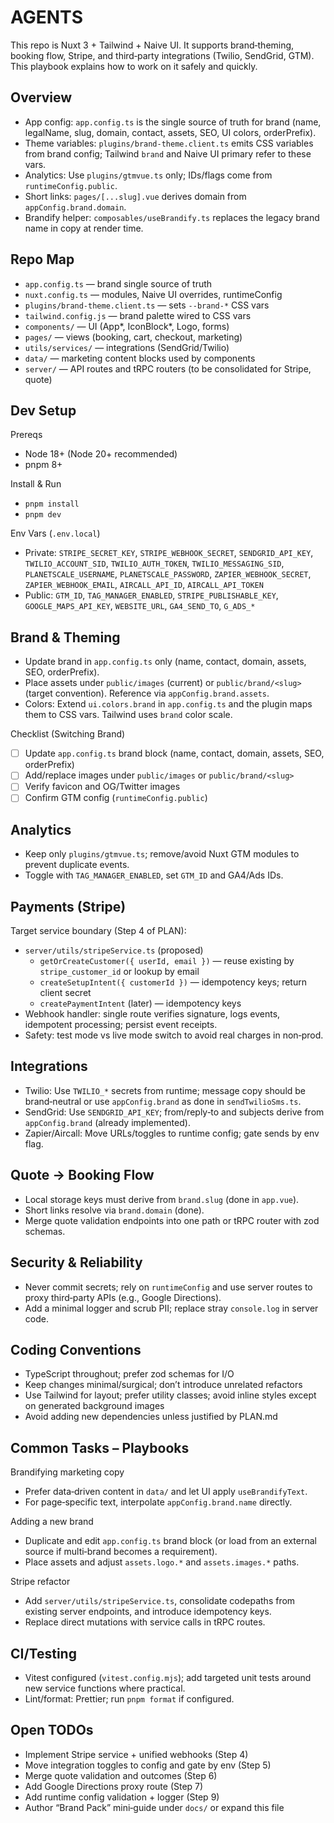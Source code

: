 # AGENTS

This repo is Nuxt 3 + Tailwind + Naive UI. It supports brand‑theming, booking flow, Stripe, and third‑party integrations (Twilio, SendGrid, GTM). This playbook explains how to work on it safely and quickly.

## Overview

- App config: `app.config.ts` is the single source of truth for brand (name, legalName, slug, domain, contact, assets, SEO, UI colors, orderPrefix).
- Theme variables: `plugins/brand-theme.client.ts` emits CSS variables from brand config; Tailwind `brand` and Naive UI primary refer to these vars.
- Analytics: Use `plugins/gtmvue.ts` only; IDs/flags come from `runtimeConfig.public`.
- Short links: `pages/[...slug].vue` derives domain from `appConfig.brand.domain`.
- Brandify helper: `composables/useBrandify.ts` replaces the legacy brand name in copy at render time.

## Repo Map

- `app.config.ts` — brand single source of truth
- `nuxt.config.ts` — modules, Naive UI overrides, runtimeConfig
- `plugins/brand-theme.client.ts` — sets `--brand-*` CSS vars
- `tailwind.config.js` — brand palette wired to CSS vars
- `components/` — UI (App*, IconBlock*, Logo, forms)
- `pages/` — views (booking, cart, checkout, marketing)
- `utils/services/` — integrations (SendGrid/Twilio)
- `data/` — marketing content blocks used by components
- `server/` — API routes and tRPC routers (to be consolidated for Stripe, quote)

## Dev Setup

Prereqs

- Node 18+ (Node 20+ recommended)
- pnpm 8+

Install & Run

- `pnpm install`
- `pnpm dev`

Env Vars (`.env.local`)

- Private: `STRIPE_SECRET_KEY`, `STRIPE_WEBHOOK_SECRET`, `SENDGRID_API_KEY`, `TWILIO_ACCOUNT_SID`, `TWILIO_AUTH_TOKEN`, `TWILIO_MESSAGING_SID`, `PLANETSCALE_USERNAME`, `PLANETSCALE_PASSWORD`, `ZAPIER_WEBHOOK_SECRET`, `ZAPIER_WEBHOOK_EMAIL`, `AIRCALL_API_ID`, `AIRCALL_API_TOKEN`
- Public: `GTM_ID`, `TAG_MANAGER_ENABLED`, `STRIPE_PUBLISHABLE_KEY`, `GOOGLE_MAPS_API_KEY`, `WEBSITE_URL`, `GA4_SEND_TO`, `G_ADS_*`

## Brand & Theming

- Update brand in `app.config.ts` only (name, contact, domain, assets, SEO, orderPrefix).
- Place assets under `public/images` (current) or `public/brand/<slug>` (target convention). Reference via `appConfig.brand.assets`.
- Colors: Extend `ui.colors.brand` in `app.config.ts` and the plugin maps them to CSS vars. Tailwind uses `brand` color scale.

Checklist (Switching Brand)

- [ ] Update `app.config.ts` brand block (name, contact, domain, assets, SEO, orderPrefix)
- [ ] Add/replace images under `public/images` or `public/brand/<slug>`
- [ ] Verify favicon and OG/Twitter images
- [ ] Confirm GTM config (`runtimeConfig.public`)

## Analytics

- Keep only `plugins/gtmvue.ts`; remove/avoid Nuxt GTM modules to prevent duplicate events.
- Toggle with `TAG_MANAGER_ENABLED`, set `GTM_ID` and GA4/Ads IDs.

## Payments (Stripe)

Target service boundary (Step 4 of PLAN):

- `server/utils/stripeService.ts` (proposed)
  - `getOrCreateCustomer({ userId, email })` — reuse existing by `stripe_customer_id` or lookup by email
  - `createSetupIntent({ customerId })` — idempotency keys; return client secret
  - `createPaymentIntent` (later) — idempotency keys
- Webhook handler: single route verifies signature, logs events, idempotent processing; persist event receipts.
- Safety: test mode vs live mode switch to avoid real charges in non‑prod.

## Integrations

- Twilio: Use `TWILIO_*` secrets from runtime; message copy should be brand‑neutral or use `appConfig.brand` as done in `sendTwilioSms.ts`.
- SendGrid: Use `SENDGRID_API_KEY`; from/reply‑to and subjects derive from `appConfig.brand` (already implemented).
- Zapier/Aircall: Move URLs/toggles to runtime config; gate sends by env flag.

## Quote → Booking Flow

- Local storage keys must derive from `brand.slug` (done in `app.vue`).
- Short links resolve via `brand.domain` (done).
- Merge quote validation endpoints into one path or tRPC router with zod schemas.

## Security & Reliability

- Never commit secrets; rely on `runtimeConfig` and use server routes to proxy third‑party APIs (e.g., Google Directions).
- Add a minimal logger and scrub PII; replace stray `console.log` in server code.

## Coding Conventions

- TypeScript throughout; prefer zod schemas for I/O
- Keep changes minimal/surgical; don’t introduce unrelated refactors
- Use Tailwind for layout; prefer utility classes; avoid inline styles except on generated background images
- Avoid adding new dependencies unless justified by PLAN.md

## Common Tasks – Playbooks

Brandifying marketing copy

- Prefer data‑driven content in `data/` and let UI apply `useBrandifyText`.
- For page‑specific text, interpolate `appConfig.brand.name` directly.

Adding a new brand

- Duplicate and edit `app.config.ts` brand block (or load from an external source if multi‑brand becomes a requirement).
- Place assets and adjust `assets.logo.*` and `assets.images.*` paths.

Stripe refactor

- Add `server/utils/stripeService.ts`, consolidate codepaths from existing server endpoints, and introduce idempotency keys.
- Replace direct mutations with service calls in tRPC routes.

## CI/Testing

- Vitest configured (`vitest.config.mjs`); add targeted unit tests around new service functions where practical.
- Lint/format: Prettier; run `pnpm format` if configured.

## Open TODOs

- Implement Stripe service + unified webhooks (Step 4)
- Move integration toggles to config and gate by env (Step 5)
- Merge quote validation and outcomes (Step 6)
- Add Google Directions proxy route (Step 7)
- Add runtime config validation + logger (Step 9)
- Author “Brand Pack” mini‑guide under `docs/` or expand this file
